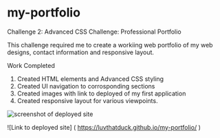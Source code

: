 # my-portfolio

Challenge 2: Advanced CSS Challenge: Professional Portfolio


This challenge required me to create a workiing web portfolio of my web designs, contact information and responsive layout. 

Work Completed
1. Created HTML elements and Advanced CSS styling
2. Created UI navigation to corrosponding sections
3. Created images with link to deployed of my first application
4. Created responsive layout for various viewpoints. 



![screenshot of deployed site](  https://photos.app.goo.gl/2ws8akybzHEtyEVD6 )


![Link to deployed site] ( https://luvthatduck.github.io/my-portfolio/ ) 
